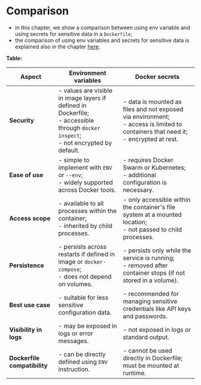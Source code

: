 # Comparison

- in this chapter, we show a comparison between using env variable and using secrets for sensitive data in a `Dockerfile`;
- the comparison of using env variables and secrets for sensitive data is explained also in the chapter [here](../secret/why-use/why_use.md).

**Table:**

| **Aspect**                   | **Environment variables**                                                                                                                   | **Docker secrets**                                                                                                                         |
|------------------------------|---------------------------------------------------------------------------------------------------------------------------------------------|--------------------------------------------------------------------------------------------------------------------------------------------|
| **Security**                 | - values are visible in image layers if defined in Dockerfile; <br> - accessible through `docker inspect`; <br> - not encrypted by default. | - data is mounted as files and not exposed via environment; <br> - access is limited to containers that need it; <br> - encrypted at rest. |
| **Ease of use**              | - simple to implement with `ENV` or `--env`; <br> - widely supported across Docker tools.                                                   | - requires Docker Swarm or Kubernetes; <br> - additional configuration is necessary.                                                       |
| **Access scope**             | - available to all processes within the container; <br> - inherited by child processes.                                                     | - only accessible within the container's file system at a mounted location; <br> - not passed to child processes.                          |
| **Persistence**              | - persists across restarts if defined in image or `docker-compose`; <br> - does not depend on volumes.                                      | - persists only while the service is running; <br> - removed after container stops (if not stored in a volume).                            |
| **Best use case**            | - suitable for less sensitive configuration data.                                                                                           | - recommended for managing sensitive credentials like API keys and passwords.                                                              |
| **Visibility in logs**       | - may be exposed in logs or error messages.                                                                                                 | - not exposed in logs or standard output.                                                                                                  |
| **Dockerfile compatibility** | - can be directly defined using `ENV` instruction.                                                                                          | - cannot be used directly in Dockerfile; must be mounted at runtime.                                                                       |
